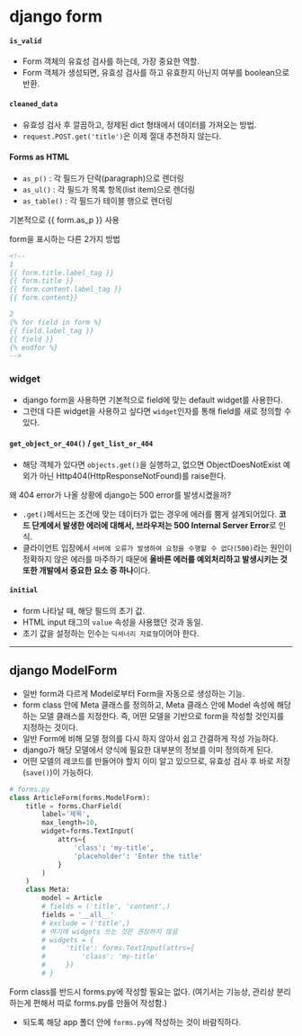 # django form

#### `is_valid`

- Form 객체의 유효성 검사를 하는데, 가장 중요한 역할.
- Form 객체가 생성되면, 유효성 검사를 하고 유효한지 아닌지 여부를 boolean으로 반환.



#### `cleaned_data`

- 유효성 검사 후 깔끔하고, 정제된 dict 형태에서 데이터를 가져오는 방법.
- `request.POST.get('title')`은 이제 절대 추천하지 않는다.



#### Forms as HTML

- `as_p()` : 각 필드가 단락(paragraph)으로 렌더링
- `as_ul()` : 각 필드가 목록 항목(list item)으로 렌더링
- `as_table()` : 각 필드가 테이블 행으로 렌더링



기본적으로 {{ form.as_p }} 사용

form을 표시하는 다른 2가지 방법

```html
<!--
1
{{ form.title.label_tag }}
{{ form.title }}
{{ form.content.label_tag }}
{{ form.content}}

2
{% for field in form %}
{{ field.label_tag }}
{{ field }}
{% endfor %}
-->
```



### widget

- django form을 사용하면 기본적으로 field에 맞는 default widget를 사용한다.
- 그런데 다른 widget을 사용하고 싶다면 `widget`인자를 통해 field를 새로 정의할 수 있다.



#### `get_object_or_404()` / `get_list_or_404`

- 해당 객체가 있다면 `objects.get()`을 실행하고, 없으면 ObjectDoesNotExist 예외가 아닌 Http404(HttpResponseNotFound)를 raise한다.



왜 404 error가 나올 상황에 django는 500 error를 발생시켰을까?

- `.get()`메서드는 조건에 맞는 데이터가 없는 경우에 에러를 뿜게 설계되어있다. **코드 단계에서 발생한 에러에 대해서, 브라우저는 500 Internal Server Error**로 인식.
- 클라이언트 입장에서 `서버에 오류가 발생하여 요청을 수행할 수 없다(500)`라는 원인이 정확하지 않은 에러를 마주하기 때문에 **올바른 에러를 예외처리하고 발생시키는 것 또한 개발에서 중요한 요소 중 하나**이다.



#### `initial`

- form 나타날 때, 해당 필드의 초기 값.
- HTML input 태그의 `value` 속성을 사용했던 것과 동일.
- 초기 값을 설정하는 인수는 `딕셔너리 자료형`이어야 한다.



-------------------------------------



## django ModelForm

- 일반 form과 다르게 Model로부터 Form을 자동으로 생성하는 기능.
- form class 안에 Meta 클래스를 정의하고, Meta 클래스 안에 Model 속성에 해당하는 모델 클래스를 지정한다. 즉, 어떤 모델을 기반으로 form을 작성할 것인지를 지정하는 것이다.
- 일반 Form에 비해 모델 정의를 다시 하지 않아서 쉽고 간결하게 작성 가능하다.
- django가 해당 모델에서 양식에 필요한 대부분의 정보를 이미 정의하게 된다.
- 어떤 모델의 레코드를 만들어야 할지 이미 알고 있으므로, 유효성 검사 후 바로 저장(`save()`)이 가능하다.

```python
# forms.py
class ArticleForm(forms.ModelForm):
	title = forms.CharField(
        label='제목',
        max_length=10,
        widget=forms.TextInput(
            attrs={
                'class': 'my-title',
                'placeholder': 'Enter the title'
            }
        )
    )
    class Meta:
        model = Article
        # fields = ('title', 'content',)
        fields = '__all__'
        # exclude = ('title',)
        # 여기에 widgets 쓰는 것은 권장하지 않음
        # widgets = {
        #     'title': forms.TextInput(attrs={
        #         'class': 'my-title'
        #     })
        # }
```



Form class를 반드시 forms.py에 작성할 필요는 없다. (여기서는 기능상, 관리상 분리하는게 편해서 따로 forms.py를 만들어 작성함.)

- 되도록 해당 app 폴더 안에 `forms.py`에 작성하는 것이 바람직하다.